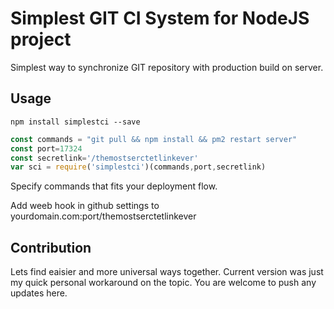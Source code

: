 # Simplest GIT CI System for NodeJS project
Simplest way to synchronize GIT repository with production build on server.

## Usage

`npm install simplestci --save`

```javascript
const commands = "git pull && npm install && pm2 restart server"
const port=17324
const secretlink='/themostserctetlinkever'
var sci = require('simplestci')(commands,port,secretlink)
```

Specify commands that fits your deployment flow.

Add weeb hook in github settings to yourdomain.com:port/themostserctetlinkever


## Contribution

Lets find eaisier and more universal ways together. Current version was just my quick personal workaround on the topic.
You are welcome to push any updates here.





